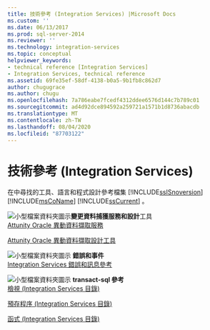 ```yaml
---
title: 技術參考 (Integration Services) |Microsoft Docs
ms.custom: ''
ms.date: 06/13/2017
ms.prod: sql-server-2014
ms.reviewer: ''
ms.technology: integration-services
ms.topic: conceptual
helpviewer_keywords:
- technical reference [Integration Services]
- Integration Services, technical reference
ms.assetid: 69fe35ef-58df-4138-b0a5-9b1fb8c862d7
author: chugugrace
ms.author: chugu
ms.openlocfilehash: 7a786eabe7fcedf4312ddee6576d144c7b789c01
ms.sourcegitcommit: ad4d92dce894592a259721a1571b1d8736abacdb
ms.translationtype: MT
ms.contentlocale: zh-TW
ms.lasthandoff: 08/04/2020
ms.locfileid: "87703122"
---
```

# <a name="technical-reference-integration-services"></a>技術參考 (Integration Services)
  在中尋找的工具、語言和程式設計參考檔集 [!INCLUDE[ssISnoversion](../includes/ssisnoversion-md.md)] [!INCLUDE[msCoName](../includes/msconame-md.md)] [!INCLUDE[ssCurrent](../includes/sscurrent-md.md)] 。  
  
 ![小型檔案資料夾圖示](media/filefolder-small.gif "小型檔案資料夾圖示")**變更資料捕獲服務和設計**工具  
 [Attunity Oracle 異動資料擷取服務](change-data-capture/change-data-capture-service-for-oracle-by-attunity.md)  
  
 [Attunity Oracle 異動資料擷取設計工具](change-data-capture/change-data-capture-designer-for-oracle-by-attunity.md)  
  
 ![小型檔案資料夾圖示](media/filefolder-small.gif "小型檔案資料夾圖示") **錯誤和事件**  
 [Integration Services 錯誤和訊息參考](../../2014/integration-services/integration-services-error-and-message-reference.md)  
  
 ![小型檔案資料夾圖示](media/filefolder-small.gif "小型檔案資料夾圖示") **transact-sql 參考**  
 [檢視 &#40;Integration Services 目錄&#41;](/sql/integration-services/system-views/views-integration-services-catalog)  
  
 [預存程序 &#40;Integration Services 目錄&#41;](/sql/integration-services/system-stored-procedures/stored-procedures-integration-services-catalog)  
  
 [函式 &#40;Integration Services 目錄&#41;](performance/performance-counters.md)  
  
  
